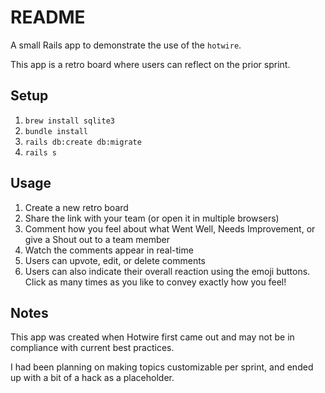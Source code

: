# README

A small Rails app to demonstrate the use of the `hotwire`.

This app is a retro board where users can reflect on the prior sprint.

## Setup

1. `brew install sqlite3`
2. `bundle install`
3. `rails db:create db:migrate`
4. `rails s`


## Usage

1. Create a new retro board
2. Share the link with your team (or open it in multiple browsers)
3. Comment how you feel about what Went Well, Needs Improvement, or give a Shout out to a team member
4. Watch the comments appear in real-time
5. Users can upvote, edit, or delete comments
6. Users can also indicate their overall reaction using the emoji buttons. Click as many times as you like to convey exactly how you feel!


## Notes
This app was created when Hotwire first came out and may not be in compliance with current best practices.

I had been planning on making topics customizable per sprint, and ended up with a bit of a hack as a placeholder. 
